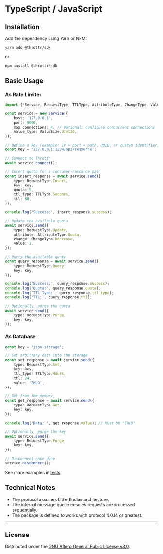 # TypeScript / JavaScript

## Installation

Add the dependency using Yarn or NPM:

```bash
yarn add @throttr/sdk
```

or

```bash
npm install @throttr/sdk
```

## Basic Usage

### As Rate Limiter

```typescript
import { Service, RequestType, TTLType, AttributeType, ChangeType, ValueSize } from '@throttr/sdk';

const service = new Service({
    host: '127.0.0.1',
    port: 9000,
    max_connections: 4, // Optional: configure concurrent connections
    value_type: ValueSize.UInt16,
});

// Define a key (example: IP + port + path, UUID, or custom identifier)
const key = '127.0.0.1:1234/api/resource';

// Connect to Throttr
await service.connect();

// Insert quota for a consumer-resource pair
const insert_response = await service.send({
    type: RequestType.Insert,
    key: key,
    quota: 5,
    ttl_type: TTLType.Seconds,
    ttl: 60,
});

console.log('Success:', insert_response.success);

// Update the available quota
await service.send({
    type: RequestType.Update,
    attribute: AttributeType.Quota,
    change: ChangeType.Decrease,
    value: 1,
});

// Query the available quota
const query_response = await service.send({
    type: RequestType.Query,
    key: key,
});

console.log('Success:', query_response.success);
console.log('Quota:', query_response.quota);
console.log('TTL Type:', query_response.ttl_type);
console.log('TTL:', query_response.ttl);

// Optionally, purge the quota
await service.send({
    type: RequestType.Purge,
    key: key,
});
```

### As Database

```typescript
const key = 'json-storage';

// Set arbitrary data into the storage
const set_response = await service.send({
    type: RequestType.Set,
    key: key,
    ttl_type: TTLType.Hours,
    ttl: 24,
    value: 'EHLO',
});

// Get from the memory
const get_response = await service.send({
    type: RequestType.Get,
    key: key,
});

console.log('Data: ', get_response.value); // Must be "EHLO"

// Optionally, purge the key
await service.send({
    type: RequestType.Purge,
    key: key,
});

// Disconnect once done
service.disconnect();
```

See more examples in [tests](https://github.com/throttr/typescript/blob/master/tests/service.test.ts).


## Technical Notes

- The protocol assumes Little Endian architecture.
- The internal message queue ensures requests are processed sequentially.
- The package is defined to works with protocol 4.0.14 or greatest.

---

## License

Distributed under the [GNU Affero General Public License v3.0](https://github.com/throttr/typescript/blob/master/LICENSE).